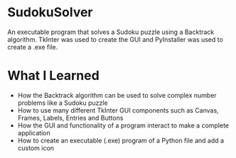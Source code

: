 # SudokuSolver
An executable program that solves a Sudoku puzzle using a Backtrack algorithm. TkInter was used to create the GUI and PyInstaller was used to create a .exe file.

# What I Learned
* How the Backtrack algorithm can be used to solve complex number problems like a Sudoku puzzle
* How to use many different TkInter GUI components such as Canvas, Frames, Labels, Entries and Buttons
* How the GUI and functionality of a program interact to make a complete application
* How to create an executable (.exe) program of a Python file and add a custom icon
